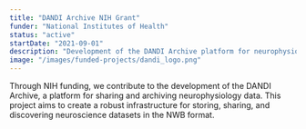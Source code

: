 ```yaml
---
title: "DANDI Archive NIH Grant"
funder: "National Institutes of Health"
status: "active"
startDate: "2021-09-01"
description: "Development of the DANDI Archive platform for neurophysiology data"
image: "/images/funded-projects/dandi_logo.png"
---
```


Through NIH funding, we contribute to the development of the DANDI Archive, a platform for sharing and archiving neurophysiology data. This project aims to create a robust infrastructure for storing, sharing, and discovering neuroscience datasets in the NWB format.
